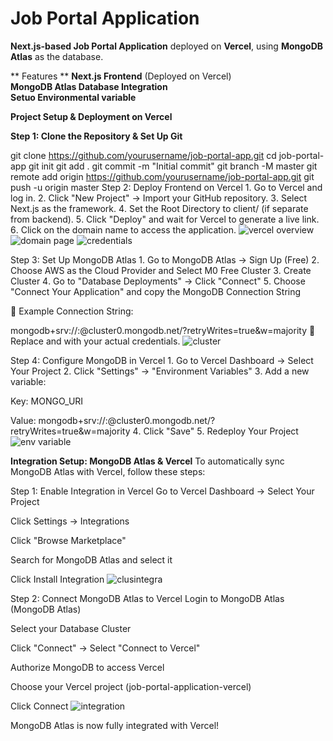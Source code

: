 
# Job Portal Application  

 **Next.js-based Job Portal Application** deployed on **Vercel**, using **MongoDB Atlas** as the database.  


 ** Features  **
 **Next.js Frontend** (Deployed on Vercel)  
 **MongoDB Atlas Database Integration**  
 **Setuo Environmental variable** 


  **Project Setup & Deployment on Vercel**  

**Step 1: Clone the Repository & Set Up Git**

git clone https://github.com/yourusername/job-portal-app.git
cd job-portal-app
git init
git add .
git commit -m "Initial commit"
git branch -M master
git remote add origin https://github.com/yourusername/job-portal-app.git
git push -u origin master
Step 2: Deploy Frontend on Vercel
1️. Go to Vercel and log in.
2️. Click "New Project" → Import your GitHub repository.
3️. Select Next.js as the framework.
4️. Set the Root Directory to client/ (if separate from backend).
5️. Click "Deploy" and wait for Vercel to generate a live link.
6️. Click on the domain name to access the application.
![vercel overview](https://github.com/user-attachments/assets/8bc3a630-cfd2-4363-8f27-3bfe33eb13b0)
![domain page](https://github.com/user-attachments/assets/b5ed08e9-6f02-4cae-9ba4-78ab3d750bae)
![credentials](https://github.com/user-attachments/assets/af8116f3-0c00-47e6-af34-835e4c1c3cd7)

Step 3: Set Up MongoDB Atlas
1️. Go to MongoDB Atlas → Sign Up (Free)
2️. Choose AWS as the Cloud Provider and Select M0 Free Cluster
3️. Create Cluster
4️. Go to "Database Deployments" → Click "Connect"
5️. Choose "Connect Your Application" and copy the MongoDB Connection String

🔹 Example Connection String:

mongodb+srv://<username>:<password>@cluster0.mongodb.net/?retryWrites=true&w=majority
🔹 Replace <username> and <password> with your actual credentials.
![cluster](https://github.com/user-attachments/assets/98028a01-3cae-438a-87fd-ff9c5e28e2e5)

Step 4: Configure MongoDB in Vercel
1️. Go to Vercel Dashboard → Select Your Project
2️. Click "Settings" → "Environment Variables"
3️. Add a new variable:

Key: MONGO_URI

Value: mongodb+srv://<username>:<password>@cluster0.mongodb.net/?retryWrites=true&w=majority
4️. Click "Save"
5️. Redeploy Your Project
![env variable](https://github.com/user-attachments/assets/4ba541ab-7c5e-405c-94bf-e89934c0136f)

 **Integration Setup: MongoDB Atlas & Vercel**
To automatically sync MongoDB Atlas with Vercel, follow these steps:

 Step 1: Enable Integration in Vercel
Go to Vercel Dashboard → Select Your Project

Click Settings → Integrations

Click "Browse Marketplace"

Search for MongoDB Atlas and select it

Click Install Integration
![clusintegra](https://github.com/user-attachments/assets/bd95c3c4-6254-479a-a3d6-971130695e86)

 Step 2: Connect MongoDB Atlas to Vercel
Login to MongoDB Atlas (MongoDB Atlas)

Select your Database Cluster

Click "Connect" → Select "Connect to Vercel"

Authorize MongoDB to access Vercel

Choose your Vercel project (job-portal-application-vercel)

Click Connect
![integration](https://github.com/user-attachments/assets/e4c88cdb-c665-426e-9293-20b64f89a725)

 MongoDB Atlas is now fully integrated with Vercel! 
